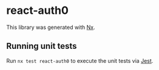 # react-auth0

This library was generated with [Nx](https://nx.dev).

## Running unit tests

Run `nx test react-auth0` to execute the unit tests via [Jest](https://jestjs.io).
